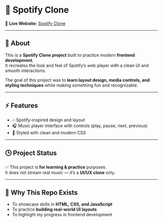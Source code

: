 # 🎵 Spotify Clone  

🔗 **Live Website:** [Spotify Clone](https://atulispro1.github.io/spotify-project/)  

---

## 📖 About  
This is a **Spotify Clone project** built to practice modern **frontend development**.  
It recreates the look and feel of Spotify’s web player with a clean UI and smooth interactions.  

The goal of this project was to **learn layout design, media controls, and styling techniques** while making something fun and recognizable.  

---

## ⚡ Features  
- 🎶 Spotify-inspired design and layout  
- 🎧 Music player interface with controls (play, pause, next, previous)  
- 🎨 Styled with clean and modern CSS  

---

## 🕒 Project Status  
✅ This project is **for learning & practice** purposes.  
It does not stream real music — it’s a **UI/UX clone** only.  

---

## 📌 Why This Repo Exists  
- To showcase skills in **HTML, CSS, and JavaScript**  
- To practice **building real-world UI layouts**  
- To highlight my progress in frontend development  
